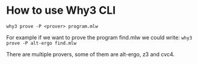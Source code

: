 # How to use Why3 CLI

```why3 prove -P <prover> program.mlw```

For example if we want to prove the program find.mlw we could write:
```why3 prove -P alt-ergo find.mlw```

There are multiple provers, some of them are alt-ergo, z3 and cvc4.

